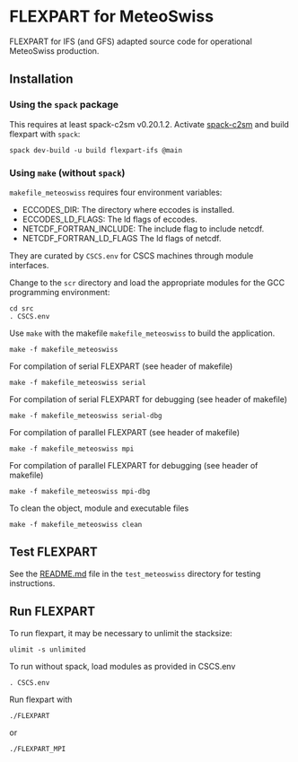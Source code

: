 FLEXPART for MeteoSwiss
=======================

FLEXPART for IFS (and GFS) adapted source code
for operational MeteoSwiss production.


Installation
------------

### Using the `spack` package

This requires at least spack-c2sm v0.20.1.2.
Activate [spack-c2sm](https://github.com/C2SM/spack-c2sm/blob/main/README.md)
and build flexpart with `spack`: 

    spack dev-build -u build flexpart-ifs @main

### Using `make` (without `spack`)

`makefile_meteoswiss` requires four environment variables:
- ECCODES_DIR: The directory where eccodes is installed.
- ECCODES_LD_FLAGS: The ld flags of eccodes.
- NETCDF_FORTRAN_INCLUDE: The include flag to include netcdf.
- NETCDF_FORTRAN_LD_FLAGS The ld flags of netcdf.

They are curated by `CSCS.env` for CSCS machines through module interfaces.

Change to the `scr` directory 
and load the appropriate modules for the GCC programming environment:

    cd src
    . CSCS.env

Use `make` with the makefile `makefile_meteoswiss` to build the application. 

    make -f makefile_meteoswiss

For compilation of serial FLEXPART (see header of makefile)

    make -f makefile_meteoswiss serial

For compilation of serial FLEXPART for debugging (see header of makefile)

    make -f makefile_meteoswiss serial-dbg

For compilation of parallel FLEXPART (see header of makefile)

    make -f makefile_meteoswiss mpi

For compilation of parallel FLEXPART for debugging (see header of makefile)

    make -f makefile_meteoswiss mpi-dbg
    
To clean the object, module and executable files

    make -f makefile_meteoswiss clean


Test FLEXPART
-------------

See the [README.md](test_meteoswiss/README.md) file in the `test_meteoswiss` directory 
for testing instructions.


Run FLEXPART
------------

To run flexpart, it may be necessary to unlimit the stacksize:

    ulimit -s unlimited

To run without spack, load modules as provided in CSCS.env

    . CSCS.env

Run flexpart with

    ./FLEXPART
or

    ./FLEXPART_MPI
